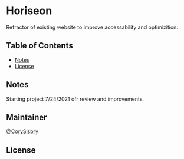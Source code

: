 # Horiseon

Refractor of existing website to improve accessability and optimizition. 


## Table of Contents

- [Notes](#Notes)
- [License](#license)


## Notes

Starting project 7/24/2021 ofr review and improvements.


## Maintainer

[@CorySlsbry](https://github.com/CorySlsbry)


## License

